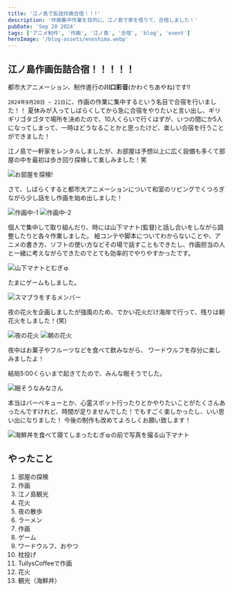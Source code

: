 ```yaml
---
title: '江ノ島で缶詰作画合宿！！!'
description: '作画集中作業を目的に、江ノ島で家を借りて、合宿しました！'
pubDate: 'Sep 20 2024'
tags: ['アニメ制作', '作画', '江ノ島', '合宿', 'blog', 'event']
heroImage: '/blog-assets/enoshima.webp'
---
```


## 江ノ島作画缶詰合宿！！！！！

都市大アニメーション、制作進行の**川口彩音**(かわぐちあやね)です!!

`2024年9月20日 ~ 21日`に、作画の作業に集中するという名目で合宿を行いました！！
夏休みが入ってしばらくしてから急に合宿をやりたいと言い出し、ギリギリゴタゴタで場所を決めたので、10人くらいで行くはずが、いつの間にか5人になってしまって、一時はどうなることかと思ったけど、楽しい合宿を行うことができました！

江ノ島で一軒家をレンタルしましたが、お部屋は予想以上に広く設備も多くて部屋の中を最初は歩き回り探検して楽しみました！笑

<img class="blog-image" src="/blog-assets/images/enoshima-gasshuku_8.webp" alt="お部屋を探検!" />

さて、しばらくすると都市大アニメーションについて和室のリビングでくつろぎながら少し話をし作画を始め出しました！

<div class="flex flex-col sm:flex-row w-full space-y-4 sm:space-x-4 px-4">
    <img class="w-full sm:w-1/2 h-96 object-cover blog-image" src="/blog-assets/images/enoshima-gasshuku_1.webp" alt="作画中-1" />
    <img class="w-full sm:w-1/2 h-96 object-cover blog-image" src="/blog-assets/images/enoshima-gasshuku_6.webp" alt="作画中-2" />
</div>

個人で集中して取り組んだり、時には山下マナト(監督)と話し合いをしながら調整したりと各々作業しました。
絵コンテや脚本についてわからないことや、アニメの書き方、ソフトの使い方などその場で話すこともできたし、作画担当の人と一緒に考えながらできたのでとても効率的でやりやすかったです。

<img class="blog-image" src="/blog-assets/images/enoshima-gasshuku_2.webp" alt="山下マナトとむぎゅ" />

たまにゲームもしました。

<img class="blog-image" src="/blog-assets/images/enoshima-gasshuku_3.webp" alt="スマブラをするメンバー" />

夜の花火を企画しましたが強風のため、でかい花火だけ海岸で行って、残りは朝花火をしました！(笑)

<div class="flex flex-col sm:flex-row w-full space-y-4 sm:space-x-4 px-4">
    <img class="w-full sm:w-1/2 h-96 object-cover blog-image" src="/blog-assets/images/enoshima-gasshuku_7.webp" alt="夜の花火" />
    <img class="w-full sm:w-1/2 h-96 object-cover blog-image" src="/blog-assets/images/enoshima-gasshuku_4.webp" alt="朝の花火" />
</div>

夜中はお菓子やフルーツなどを食べて飲みながら、
ワードウルフを存分に楽しみましたよ！

結局5:00くらいまで起きてたので、みんな眠そうでした。

<img class="blog-image" src="/blog-assets/images/enoshima-gasshuku_5.webp" alt="眠そうなみなさん" />

本当はバーベキューとか、心霊スポット行ったりとかやりたいことがたくさんあったんですけれど、時間が足りませんでした！でもすごく楽しかったし、いい思い出になりました！
今後の制作も改めてよろしくお願い致します！

<!-- <div class="flex flex-col sm:flex-row w-full space-y-4 sm:space-x-4 px-4">
    <img class="w-full sm:w-1/2 h-96 object-cover blog-image" src="/blog-assets/images/charad-meeting.webp" alt="7号館で会議中" />
    <img class="w-full sm:w-1/2 h-96 object-cover blog-image" src="/blog-assets/images/charades-role.webp" alt="キャラデザ担当表" />
</div> -->


<img class="blog-image" src="/blog-assets/images/enoshima-gasshuku_9.webp" alt="海鮮丼を食べて寝てしまったむぎゅの前で写真を撮る山下マナト" />

## やったこと

1. 部屋の探検
2. 作画
3. 江ノ島観光
4. 花火
6. 夜の散歩
5. ラーメン
7. 作画
8. ゲーム
9. ワードウルフ、おやつ
10. 枕投げ
11. TullysCoffeeで作画
12. 花火
13. 観光（海鮮丼）